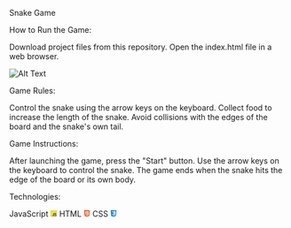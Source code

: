Snake Game

How to Run the Game:

Download project files from this repository.
Open the index.html file in a web browser.

![Alt Text](download.png)

Game Rules:

Control the snake using the arrow keys on the keyboard.
Collect food to increase the length of the snake.
Avoid collisions with the edges of the board and the snake's own tail.

Game Instructions:

After launching the game, press the "Start" button.
Use the arrow keys on the keyboard to control the snake.
The game ends when the snake hits the edge of the board or its own body.

Technologies:

JavaScript [<img src="https://raw.githubusercontent.com/devicons/devicon/master/icons/javascript/javascript-original.svg" alt="JavaScript Logo" width="12">](https://developer.mozilla.org/en-US/docs/Web/JavaScript)
HTML   [<img src="https://raw.githubusercontent.com/devicons/devicon/master/icons/html5/html5-original.svg" alt="HTML Logo" width="12">](https://developer.mozilla.org/en-US/docs/Web/HTML)
CSS  [<img src="https://raw.githubusercontent.com/devicons/devicon/master/icons/css3/css3-original.svg" alt="CSS Logo" width="12">](https://developer.mozilla.org/en-US/docs/Web/CSS)







